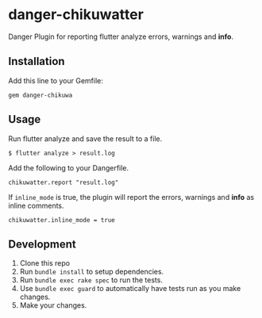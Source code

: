 # danger-chikuwatter

Danger Plugin for reporting flutter analyze errors, warnings and **info**.

## Installation

Add this line to your Gemfile:

```
gem danger-chikuwa
```

## Usage

Run flutter analyze and save the result to a file.

```
$ flutter analyze > result.log
```

Add the following to your Dangerfile.

```
chikuwatter.report "result.log"
```

If `inline_mode` is true, the plugin will report the errors, warnings and **info** as inline comments.

```
chikuwatter.inline_mode = true
```

## Development

1. Clone this repo
2. Run `bundle install` to setup dependencies.
3. Run `bundle exec rake spec` to run the tests.
4. Use `bundle exec guard` to automatically have tests run as you make changes.
5. Make your changes.
